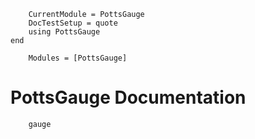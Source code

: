 ```@meta
    CurrentModule = PottsGauge
    DocTestSetup = quote
    using PottsGauge
end
```

```@autodocs 
    Modules = [PottsGauge]
```

PottsGauge Documentation
========


```@docs
    gauge
```
